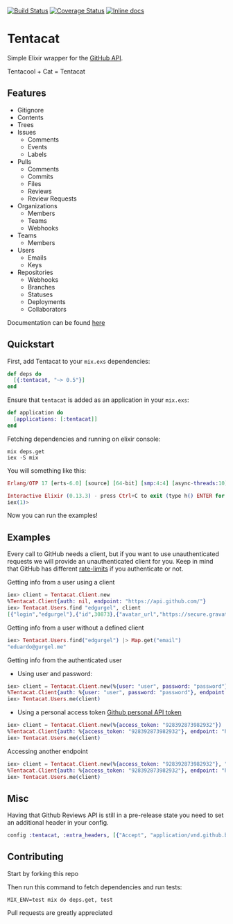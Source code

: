 [![Build Status](https://travis-ci.org/edgurgel/tentacat.svg)](https://travis-ci.org/edgurgel/tentacat)
[![Coverage Status](http://img.shields.io/coveralls/edgurgel/tentacat.svg)](https://coveralls.io/r/edgurgel/tentacat)
[![Inline docs](http://inch-ci.org/github/edgurgel/tentacat.svg)](http://inch-ci.org/github/edgurgel/tentacat)

# Tentacat

Simple Elixir wrapper for the [GitHub API](http://developer.github.com/).

Tentacool + Cat = Tentacat

## Features

* Gitignore
* Contents
* Trees
* Issues
  * Comments
  * Events
  * Labels
* Pulls
  * Comments
  * Commits
  * Files
  * Reviews
  * Review Requests
* Organizations
  * Members
  * Teams
  * Webhooks
* Teams
  * Members
* Users
  * Emails
  * Keys
* Repositories
  * Webhooks
  * Branches
  * Statuses
  * Deployments
  * Collaborators

Documentation can be found [here](https://hexdocs.pm/tentacat)

## Quickstart

First, add Tentacat to your `mix.exs` dependencies:

```elixir
def deps do
  [{:tentacat, "~> 0.5"}]
end
```

Ensure that `tentacat` is added as an application in your `mix.exs`:

```elixir
def application do
  [applications: [:tentacat]]
end
```

Fetching dependencies and running on elixir console:

```console
mix deps.get
iex -S mix
```

You will something like this:

```elixir
Erlang/OTP 17 [erts-6.0] [source] [64-bit] [smp:4:4] [async-threads:10] [hipe] [kernel-poll:false]

Interactive Elixir (0.13.3) - press Ctrl+C to exit (type h() ENTER for help)
iex(1)>
```

Now you can run the examples!

## Examples

Every call to GitHub needs a client, but if you want to use unauthenticated requests we will provide an unauthenticated client for you. Keep in mind that GitHub has different [rate-limits](https://developer.github.com/v3/#rate-limiting) if you authenticate or not.

Getting info from a user using a client

```elixir
iex> client = Tentacat.Client.new
%Tentacat.Client{auth: nil, endpoint: "https://api.github.com/"}
iex> Tentacat.Users.find "edgurgel", client
[{"login","edgurgel"},{"id",30873},{"avatar_url","https://secure.gravatar.com/avatar/5e0f65b214819fedf529220e19c08908?d=https://a248.e.akamai.net/assets.github.com%2Fimages%2Fgravatars%2Fgravatar-user-420.png"},{"gravatar_id","5e0f65b214819fedf529220e19c08908"},{"url","https://api.github.com/users/edgurgel"},{"html_url","https://github.com/edgurgel"},{"followers_url","https://api.github.com/users/edgurgel/followers"},{"following_url","https://api.github.com/users/edgurgel/following{/other_user}"},{"gists_url","https://api.github.com/users/edgurgel/gists{/gist_id}"},{"starred_url","https://api.github.com/users/edgurgel/starred{/owner}{/repo}"},{"subscriptions_url","https://api.github.com/users/edgurgel/subscriptions"},{"organizations_url","https://api.github.com/users/edgurgel/orgs"},{"repos_url","https://api.github.com/users/edgurgel/repos"},{"events_url","https://api.github.com/users/edgurgel/events{/privacy}"},{"received_events_url","https://api.github.com/users/edgurgel/received_events"},{"type","User"},{"name","Eduardo Gurgel"},{"company","Codeminer 42"},{"blog","http://gurgel.me"},{"location","Fortaleza, Brazil"},{"email","eduardo@gurgel.me"},{"hireable",false},{"bio",nil},{"public_repos",19},{"followers",16},{"following",38},{"created_at","2008-10-24T17:05:04Z"},{"updated_at","2013-06-18T22:52:41Z"},{"public_gists",4}]
```

Getting info from a user without a defined client

```elixir
iex> Tentacat.Users.find("edgurgel") |> Map.get("email")
"eduardo@gurgel.me"
```

Getting info from the authenticated user

* Using user and password:

```elixir
iex> client = Tentacat.Client.new(%{user: "user", password: "password"})
%Tentacat.Client{auth: %{user: "user", password: "password"}, endpoint: "https://api.github.com/"}
iex> Tentacat.Users.me(client)
```

* Using a personal access token [Github personal API token](https://github.com/blog/1509-personal-api-tokens)

```elixir
iex> client = Tentacat.Client.new(%{access_token: "928392873982932"})
%Tentacat.Client{auth: %{access_token: "928392873982932"}, endpoint: "https://api.github.com/"}
iex> Tentacat.Users.me(client)
```

Accessing another endpoint

```elixir
iex> client = Tentacat.Client.new(%{access_token: "928392873982932"}, "https://ghe.example.com/api/v3/")
%Tentacat.Client{auth: %{access_token: "928392873982932"}, endpoint: "https://ghe.example.com/api/v3/"}
iex> Tentacat.Users.me(client)
```

## Misc
Having that Github Reviews API is still in a pre-release state
you need to set an additional header in your config.

```elixir
config :tentacat, :extra_headers, [{"Accept", "application/vnd.github.black-cat-preview+json"}])
```

## Contributing

Start by forking this repo

Then run this command to fetch dependencies and run tests:

```console
MIX_ENV=test mix do deps.get, test
```

Pull requests are greatly appreciated
